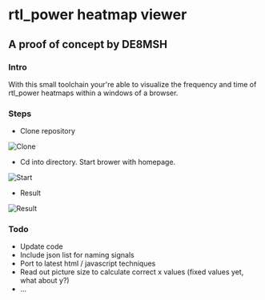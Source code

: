 # rtl_power heatmap viewer
## A proof of concept by DE8MSH

### Intro
With this small toolchain your're able to visualize the frequency and time of rtl_power heatmaps within a windows of a browser.

### Steps
* Clone repository

![Clone](http://www.qth.at/de8msh/git/clone.png "Clone repository")

* Cd into directory. Start brower with homepage.

![Start](http://www.qth.at/de8msh/git/start.png "Start browser")

* Result

![Result](http://www.qth.at/de8msh/git/result.png "Result")



###  Todo
* Update code
* Include json list for naming signals
* Port to latest html / javascript techniques
* Read out picture size to calculate correct x values (fixed values yet, what about y?)
* ...

